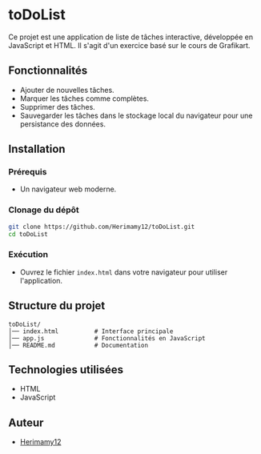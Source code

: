 # toDoList

Ce projet est une application de liste de tâches interactive, développée en JavaScript et HTML. Il s'agit d'un exercice basé sur le cours de Grafikart.

## Fonctionnalités

- Ajouter de nouvelles tâches.
- Marquer les tâches comme complètes.
- Supprimer des tâches.
- Sauvegarder les tâches dans le stockage local du navigateur pour une persistance des données.

## Installation

### Prérequis
- Un navigateur web moderne.

### Clonage du dépôt
```sh
git clone https://github.com/Herimamy12/toDoList.git
cd toDoList
```

### Exécution
- Ouvrez le fichier `index.html` dans votre navigateur pour utiliser l'application.

## Structure du projet
```
toDoList/
│── index.html          # Interface principale
│── app.js              # Fonctionnalités en JavaScript
│── README.md           # Documentation
```

## Technologies utilisées

- HTML
- JavaScript

## Auteur
- [Herimamy12](https://github.com/Herimamy12)
